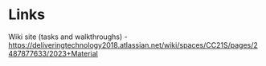 # Links

Wiki site (tasks and walkthroughs) - https://deliveringtechnology2018.atlassian.net/wiki/spaces/CC21S/pages/2487877633/2023+Material

